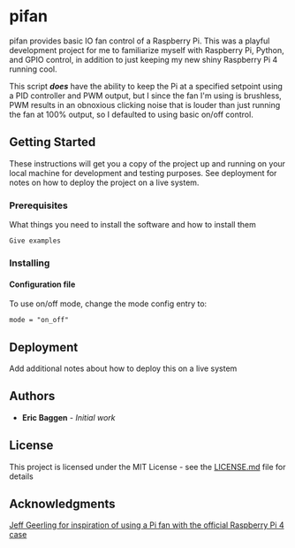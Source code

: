 # pifan
pifan provides basic IO fan control of a Raspberry Pi. This was a playful development project for me to familiarize myself with Raspberry Pi, Python, and GPIO control, in addition to just keeping my new shiny Raspberry Pi 4 running cool.

This script ***does*** have the ability to keep the Pi at a specified setpoint using a PID controller and PWM output, but I since the fan I'm using is brushless, PWM results in an obnoxious clicking noise that is louder than just running the fan at 100% output, so I defaulted to using basic on/off control.
 
## Getting Started

These instructions will get you a copy of the project up and running on your local machine for development and testing purposes. See deployment for notes on how to deploy the project on a live system.

### Prerequisites

What things you need to install the software and how to install them

```
Give examples
```

### Installing

#### Configuration file
To use on/off mode, change the mode config entry to:
```
mode = "on_off"
```

## Deployment

Add additional notes about how to deploy this on a live system


## Authors

* **Eric Baggen** - *Initial work*

## License

This project is licensed under the MIT License - see the [LICENSE.md](LICENSE.md) file for details

## Acknowledgments

[Jeff Geerling for inspiration of using a Pi fan with the official Raspberry Pi 4 case](https://www.jeffgeerling.com/blog/2019/raspberry-pi-4-needs-fan-heres-why-and-how-you-can-add-one)

